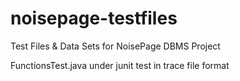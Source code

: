 # noisepage-testfiles
Test Files &amp; Data Sets for NoisePage DBMS Project

FunctionsTest.java under junit test in trace file format
